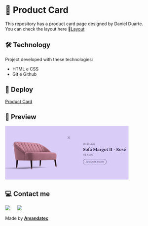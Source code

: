 #  🛒 Product Card

 This repository has a product card page designed by Daniel Duarte.<br>
 You can check the layout here 🔗[Layout](https://www.figma.com/community/file/1195050984449538256)

## 🛠️ Technology

Project developed with these technologies:

- HTML e CSS
- Git e Github

## 🚀 Deploy

[Product Card](https://)

## 🔎 Preview

<img width="400px" src=".github/preview.gif"/>

##   💻 Contact me

 <a href="https://www.linkedin.com/in/amanda-oliveira-20/" target="_blank"><img src="https://img.shields.io/badge/-LinkedIn-%230077B5?style=for-the-badge&logo=linkedin&logoColor=white" style="margin-right: 2vw" target="_blank"></a>
  <a href="http://discordapp.com/users/Amandatec#4699" target="_blank"><img src="https://img.shields.io/badge/Discord-7289DA?style=for-the-badge&logo=discord&logoColor=white" target="_blank"></a>

 Made by [**Amandatec**](https://www.linkedin.com/in/amanda-oliveira-20/">)


